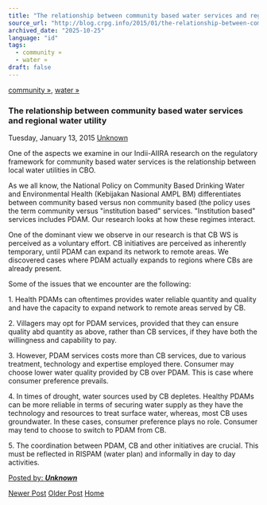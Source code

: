 ```yaml
---
title: "The relationship between community based water services and regional water utility | Center for Regulation, Policy and Governance (CRPG)"
source_url: "http://blog.crpg.info/2015/01/the-relationship-between-community.html"
archived_date: "2025-10-25"
language: "id"
tags:
  - community »
  - water »
draft: false
---
```


[community »](http://blog.crpg.info/search/label/community), [water »](http://blog.crpg.info/search/label/water)

###  The relationship between community based water services and regional water utility 

Tuesday, January 13, 2015  [ Unknown ](https://www.blogger.com/profile/00655928445009738553 "author profile")

One of the aspects we examine in our Indii-AIIRA research on the regulatory framework for community based water services is the relationship between local water utilities in CBO.

As we all know, the National Policy on Community Based Drinking Water and Environmental Health (Kebijakan Nasional AMPL BM) differentiates between community based versus non community based (the policy uses the term community versus "institution based" services. "Institution based" services includes PDAM. Our research looks at how these regimes interact.

One of the dominant view we observe in our research is that CB WS is perceived as a voluntary effort. CB initiatives are perceived as inherently temporary, until PDAM can expand its network to remote areas. We discovered cases where PDAM actually expands to regions where CBs are already present.

Some of the issues that we encounter are the following:

1\. Health PDAMs can oftentimes provides water reliable quantity and quality and have the capacity to expand network to remote areas served by CB.

2\. Villagers may opt for PDAM services, provided that they can ensure quality abd quantity as above, rather than CB services, if they have both the willingness and capability to pay.

3\. However, PDAM services costs more than CB services, due to various treatment, technology and expertise employed there. Consumer may choose lower water quality provided by CB over PDAM. This is case where consumer preference prevails. 

4\. In times of drought, water sources used by CB depletes. Healthy PDAMs can be more reliable in terms of securing water supply as they have the technology and resources to treat surface water, whereas, most CB uses groundwater. In these cases, consumer preference plays no role. Consumer may tend to choose to switch to PDAM from CB. 

5\. The coordination between PDAM, CB and other initiatives are crucial. This must be reflected in RISPAM (water plan) and informally in day to day activities. 

[ Posted by: _**Unknown**_ ](https://www.blogger.com/profile/00655928445009738553 "author profile")

[ ](https://www.blogger.com/email-post/1800407982648215581/5439678477257761307 "Email Post") [ ](https://www.blogger.com/post-edit.g?blogID=1800407982648215581&postID=5439678477257761307&from=pencil "Edit Post")

[Newer Post](http://blog.crpg.info/2015/01/new-perspectives-paper-coordinating.html "Newer Post") [Older Post](http://blog.crpg.info/2015/01/fatwa-pengelolaan-sampah-mui-dan-fatwa.html "Older Post") [Home](http://blog.crpg.info/)
